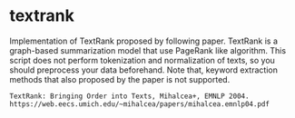 # textrank
Implementation of TextRank proposed by following paper.
TextRank is a graph-based summarization model that use PageRank like algorithm.
This script does not perform tokenization and normalization of texts, so you should preprocess your data beforehand.
Note that, keyword extraction methods that also proposed by the paper is not supported.

```
TextRank: Bringing Order into Texts, Mihalcea+, EMNLP 2004.
https://web.eecs.umich.edu/~mihalcea/papers/mihalcea.emnlp04.pdf
```
